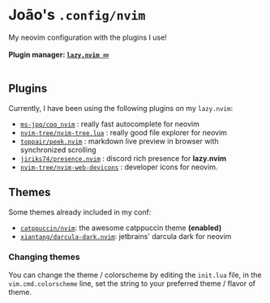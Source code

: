 # João's `.config/nvim`
My neovim configuration with the plugins I use!
<br><br>
**Plugin manager: [`lazy.nvim 💤`](https://lazy.folke.io)**
<br><br>
## Plugins
Currently, I have been using the following plugins on my `lazy.nvim`:
- [`ms-jpq/coq_nvim`](https://github.com/ms-jpq/coq_nvim) : really fast autocomplete for neovim
- [`nvim-tree/nvim-tree.lua`](https://github.com/nvim-tree/nvim-tree) : really good file explorer for neovim
- [`toppair/peek.nvim`](https://github.com/toppair/peek.nvim) : markdown live preview in browser with synchronized scrolling
- [`jiriks74/presence.nvim`](https://github.com/jiriks74/presence.nvim) : discord rich presence for **lazy.nvim**
- [`nvim-tree/nvim-web-devicons`](https://github.com/nvim-tree/nvim-web-devicons) : developer icons for neovim.

## Themes
Some themes already included in my conf:
- [`catppuccin/nvim`](https://github.com/catppuccin/nvim): the awesome catppuccin theme **(enabled)**
- [`xiantang/darcula-dark.nvim`](https://github.com/xiantang/darcula-dark.nvim): jetbrains' darcula dark for neovim

### Changing themes
You can change the theme / colorscheme by editing the `init.lua` file, in the `vim.cmd.colorscheme` line, set the string to your preferred theme / flavor of theme.
